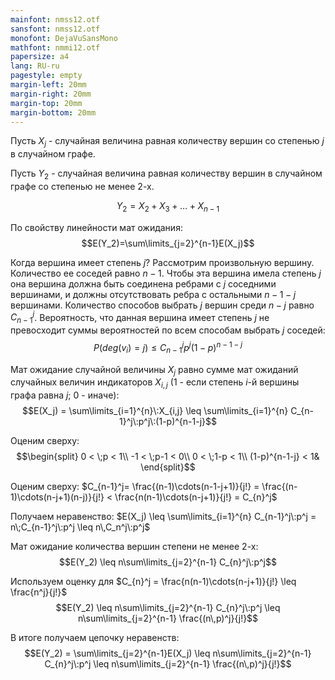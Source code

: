 ```yaml
---
mainfont: nmss12.otf
sansfont: nmss12.otf
monofont: DejaVuSansMono
mathfont: nmmi12.otf
papersize: a4
lang: RU-ru
pagestyle: empty
margin-left: 20mm
margin-right: 20mm
margin-top: 20mm
margin-bottom: 20mm
---
```


Пусть $X_j$ - случайная величина равная количеству вершин со степенью $j$ в случайном графе.

Пусть $Y_2$ - случайная величина равная количеству вершин в случайном графе со степенью не менее 2-х. 

$$Y_2 = X_2 + X_3 + \dots + X_{n-1}$$

По свойству линейности мат ожидания:
$$E(Y_2)=\sum\limits_{j=2}^{n-1}E(X_j)$$

Когда вершина имеет степень $j$? Рассмотрим произвольную вершину. Количество ее соседей равно $n-1$. Чтобы эта вершина имела степень $j$ она вершина должна быть соединена ребрами с $j$ соседними вершинами, и должны отсутствовать ребра с остальными $n-1-j$ вершинами. Количество способов выбрать $j$ вершин среди $n-j$ равно $C_{n-1}^j$. Вероятность, что данная вершина имеет степень $j$ не превосходит суммы вероятностей по всем способам выбрать $j$ соседей:
$$P(deg(v_i)=j) \leq C_{n-1}^j p^j (1-p)^{n-1-j}$$

Мат ожидание случайной величины $X_j$ равно сумме мат ожиданий случайных величин индикаторов $X_{i,j}$ (1 - если степень $i$-й вершины графа равна $j$; 0 - иначе):
$$E(X_j) = \sum\limits_{i=1}^{n}\:X_{i,j} \leq \sum\limits_{i=1}^{n} C_{n-1}^j\:p^j\:(1-p)^{n-1-j}$$

Оценим сверху: 
$$\begin{split}
0 < \;p < 1\\
-1 < \;p-1 < 0\\
0 < \;1-p < 1\\
(1-p)^{n-1-j} < 1&
\end{split}$$


Оценим сверху: $C_{n-1}^j= \frac{(n-1)\cdots(n-1-j+1)}{j!} = \frac{(n-1)\cdots(n-j+1)(n-j)}{j!} < \frac{n(n-1)\cdots(n-j+1)}{j!} = C_{n}^j$

Получаем неравенство: $E(X_j) \leq \sum\limits_{i=1}^{n} C_{n-1}^j\:p^j = n\;C_{n-1}^j\:p^j \leq n\,C_n^j\:p^j$

Мат ожидание количества вершин степени не менее 2-х:
$$E(Y_2) \leq n\sum\limits_{j=2}^{n-1} C_{n}^j\:p^j$$

Используем оценку для $C_{n}^j = \frac{n(n-1)\cdots(n-j+1)}{j!} \leq \frac{n^j}{j!}$
$$E(Y_2) \leq n\sum\limits_{j=2}^{n-1} C_{n}^j\:p^j \leq n\sum\limits_{j=2}^{n-1} \frac{(n\,p)^j}{j!}$$

В итоге получаем цепочку неравенств:
$$E(Y_2) = \sum\limits_{j=2}^{n-1}E(X_j) \leq n\sum\limits_{j=2}^{n-1} C_{n}^j\:p^j \leq n\sum\limits_{j=2}^{n-1} \frac{(n\,p)^j}{j!}$$